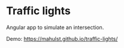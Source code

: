 # Traffic lights

Angular app to simulate an intersection.

Demo: https://mahulst.github.io/traffic-lights/
